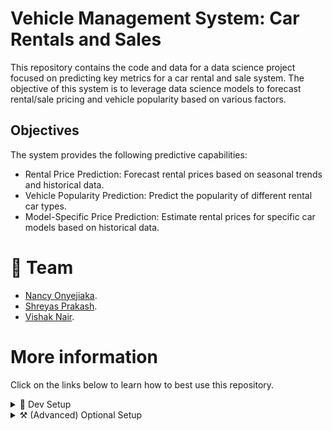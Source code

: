 
# Vehicle Management System: Car Rentals and Sales

This repository contains the code and data for a data science project focused on predicting key metrics for a car rental and sale system. The objective of this system is to leverage data science models to forecast rental/sale pricing and vehicle popularity based on various factors.

## Objectives

The system provides the following predictive capabilities:

- Rental Price Prediction: Forecast rental prices based on seasonal trends and historical data.
- Vehicle Popularity Prediction: Predict the popularity of different rental car types.
- Model-Specific Price Prediction: Estimate rental prices for specific car models based on historical data.

# 👥 **Team**

- [Nancy Onyejiaka](https://github.com/nancyonyejiaka).
- [Shreyas Prakash](https://github.com/shreyas115).
- [Vishak Nair](https://github.com/Vishak27).

# More information

Click on the links below to learn how to best use this repository.

<details><summary>🧰 Dev Setup</summary>

## 🧰 Dev Setup

### 🐍 The Python setup

1. Install [Python 3.9](python.org) or higher on your computer.
2. Install [anaconda](https://www.anaconda.com/products/individual) or [miniconda](https://docs.conda.io/en/latest/miniconda.html) on your computer.
3. Create a new conda environment:

    ```bash
    conda create -y -n=venv-vehicle-management-system python=3.10.8
    ```
4. Activate the environment and make sure you have `pip` installed inside that environment:

  ```console
  # the exact `activate` command will vary depending on your OS
  conda activate venv-vehicle-management-system 
  ```

💡 Remember to activate this particular `conda` environment whenever you reopen VSCode/the terminal.

10. Install required libraries

  ```console
  pip install -r requirements.txt
  ```

Now, whenever you open a Jupyter Notebook, you should see the `venv-vehicle-management-system` kernel available. You can also run `jupyter kernelspec list` to see all the kernels available on your computer.

</details>

<details> <summary>⚒️ (Advanced) Optional Setup</summary>

## ⚒️ (Optional) Helpful Extensions

Feel free to just ignore this stuff but if you want to replicate my setup, just follow the steps below:

-  Install the [Python extension on VSCode](https://marketplace.visualstudio.com/items?itemName=ms-python.python)
-  Install the [Jupyter extension on VSCode](https://marketplace.visualstudio.com/items?itemName=ms-toolsai.jupyter)

</details>

